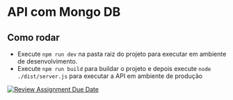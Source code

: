 # API com Mongo DB

## Como rodar
- Execute `npm run dev` na pasta raiz do projeto para executar em ambiente de desenvolvimento.
- Execute `npm run build` para buildar o projeto e depois execute `node ./dist/server.js` para executar a API em ambiente de produção 

[![Review Assignment Due Date](https://classroom.github.com/assets/deadline-readme-button-22041afd0340ce965d47ae6ef1cefeee28c7c493a6346c4f15d667ab976d596c.svg)](https://classroom.github.com/a/ori1I0wD)
